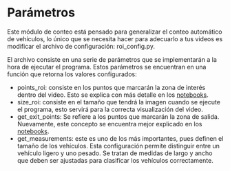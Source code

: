 # Parámetros
Este módulo de conteo está pensado para generalizar el conteo automático de vehículos, lo único que se necesita hacer para adecuarlo a tus videos es modificar el archivo de configuración: roi_config.py.

El archivo consiste en una serie de parámetros que se implementarán a la hora de ejecutar el programa. Estos parámetros se encuentran en una función que retorna los valores configurados:

* points_roi: consiste en los puntos que marcarán la zona de interés dentro del video. Esto se explica con más detalle en los [notebooks](../notebooks).
* size_roi: consiste en el tamaño que tendrá la imagen cuando se ejecute el programa, esto servirá para la correcta visualización del video.
* get_exit_points: Se refiere a los puntos que marcarán la zona de salida. Nuevamente, este concepto se encuentra mejor explicado en los [notebooks](../notebooks).
* get_measurements: este es uno de los más importantes, pues definen el tamaño de los vehículos. Esta configuración permite distinguir entre un vehículo ligero y uno pesado. Se tratan de medidas de largo y ancho que deben ser ajustadas para clasificar los vehículos correctamente.

